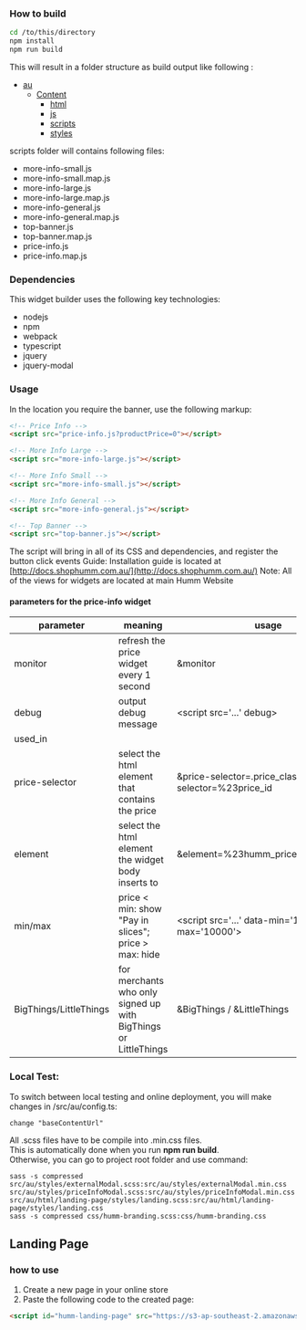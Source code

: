 ﻿### How to build

```bash
cd /to/this/directory
npm install
npm run build
```
This will result in a folder structure as build output like following :

* [au](./dir2)
    * [Content](./dir2)
        * [html](./dir2)
        * [js](./dir2)
        * [scripts](./dir2)
        * [styles](./dir2)

scripts folder will contains following files:
- more-info-small.js
- more-info-small.map.js
- more-info-large.js
- more-info-large.map.js
- more-info-general.js
- more-info-general.map.js
- top-banner.js
- top-banner.map.js
- price-info.js
- price-info.map.js

### Dependencies
This widget builder uses the following key technologies:
- nodejs
- npm
- webpack
- typescript
- jquery
- jquery-modal

### Usage

In the location you require the banner, use the following markup:

```HTML
<!-- Price Info -->
<script src="price-info.js?productPrice=0"></script>

<!-- More Info Large -->
<script src="more-info-large.js"></script>

<!-- More Info Small -->
<script src="more-info-small.js"></script>

<!-- More Info General -->
<script src="more-info-general.js"></script>

<!-- Top Banner -->
<script src="top-banner.js"></script>
```
The script will bring in all of its CSS and dependencies, and register the button click events
Guide: Installation guide is located at [http://docs.shophumm.com.au/](http://docs.shophumm.com.au/)
Note: All of the views for widgets are located at main Humm Website

#### parameters for the price-info widget
| parameter | meaning  | usage |
|-----------|--------| --- |
| monitor | refresh the price widget every 1 second | &monitor |
| debug | output debug message | \<script src='...' debug\> |
| used_in | | |
| price-selector | select the html element that contains the price | &price-selector=.price_class / &price-selector=%23price_id |
| element | select the html element the widget body inserts to | &element=%23humm_price_widget_target |
| min/max | price < min: show "Pay in slices"; price > max: hide | \<script src='...' data-min='100' data-max='10000'\> |
| BigThings/LittleThings | for merchants who only signed up with BigThings or LittleThings | &BigThings / &LittleThings |


### Local Test:
To switch between local testing and online deployment, you will make changes in /src/au/config.ts:

    change "baseContentUrl"

All .scss files have to be compile into .min.css files.  
This is automatically done when you run **npm run build**.  
Otherwise, you can go to project root folder and use command:
```
sass -s compressed src/au/styles/externalModal.scss:src/au/styles/externalModal.min.css src/au/styles/priceInfoModal.scss:src/au/styles/priceInfoModal.min.css src/au/html/landing-page/styles/landing.scss:src/au/html/landing-page/styles/landing.css 
sass -s compressed css/humm-branding.scss:css/humm-branding.css 

```

## Landing Page
### how to use
1. Create a new page in your online store
2. Paste the following code to the created page:  
```html
<script id="humm-landing-page" src="https://s3-ap-southeast-2.amazonaws.com/widgets.shophumm.com.au/content/scripts/landing-page.js"></script></pre>

```
